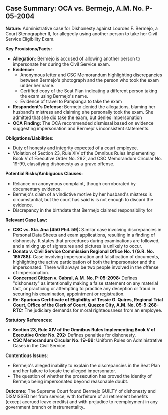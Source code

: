 ## Case Summary: OCA vs. Bermejo, A.M. No. P-05-2004

**Nature:** Administrative case for Dishonesty against Lourdes F. Bermejo, a Court Stenographer II, for allegedly using another person to take her Civil Service Eligibility Exam.

**Key Provisions/Facts:**

*   **Allegation:** Bermejo is accused of allowing another person to impersonate her during the Civil Service exam.
*   **Evidence:**
    *   Anonymous letter and CSC Memorandum highlighting discrepancies between Bermejo's photograph and the person who took the exam under her name.
    *   Certified copy of the Seat Plan indicating a different person taking the exam using Bermejo's name.
    *   Evidence of travel to Pampanga to take the exam
*   **Respondent's Defense:** Bermejo denied the allegations, blaming her husband's mistress and claiming she personally took the exam. She admitted that she did take the exam, but denies impersonation
*   **OCA Finding:** The OCA recommended dismissal based on evidence suggesting impersonation and Bermejo's inconsistent statements.

**Obligations/Liabilities:**

*   Duty of honesty and integrity expected of a court employee.
*   Violation of Section 23, Rule XIV of the Omnibus Rules Implementing Book V of Executive Order No. 292, and CSC Memorandum Circular No. 19-99, classifying dishonesty as a grave offense.

**Potential Risks/Ambiguous Clauses:**

*   Reliance on anonymous complaint, though corroborated by documentary evidence.
*   Bermejo's claim of a vindictive motive by her husband's mistress is circumstantial, but the court has said is is not enough to discard the evidence.
*   Discrepancy in the birthdate that Bermejo claimed responsibility for

**Relevant Case Law:**

*   **CSC vs. Sta. Ana (450 Phil. 59):** Similar case involving discrepancies in Personal Data Sheets and exam applications, resulting in a finding of dishonesty. It states that procedures during examinations are followed, and a mixing up of signatures and pictures is unlikely to occur.
*   **Donato v. Civil Service Commission Regional Office No. 1 (G.R. No. 165788):** Case involving impersonation and falsification of documents, highlighting the active participation of both the impersonator and the impersonated. There will always be two people involved in the offense of impersonation.
*   **Concerned Citizen v. Gabral, A.M. No. P-05-2098:** Defines "dishonesty" as intentionally making a false statement on any material fact, or practicing or attempting to practice any deception or fraud in securing his examination, appointment or registration.
*   **Re: Spurious Certificate of Eligibility of Tessie G. Quires, Regional Trial Court, Office of the Clerk of Court, Quezon City, A.M. No. 05-5-268-RTC:** The judiciary demands for moral righteousness from an employee.

**Statutory References:**

*   **Section 23, Rule XIV of the Omnibus Rules Implementing Book V of Executive Order No. 292:** Defines penalties for dishonesty.
*   **CSC Memorandum Circular No. 19-99:** Uniform Rules on Administrative Cases in the Civil Service.

**Contentious Issues:**

*   Bermejo's alleged inability to explain the discrepancies in the Seat Plan and her failure to locate the alleged impersonator.
*   The question of whether the prosecution has proved the identity of Bermejo being impersonated beyond reasonable doubt.

**Outcome:** The Supreme Court found Bermejo GUILTY of dishonesty and DISMISSED her from service, with forfeiture of all retirement benefits (except accrued leave credits) and with prejudice to reemployment in any government branch or instrumentality.
